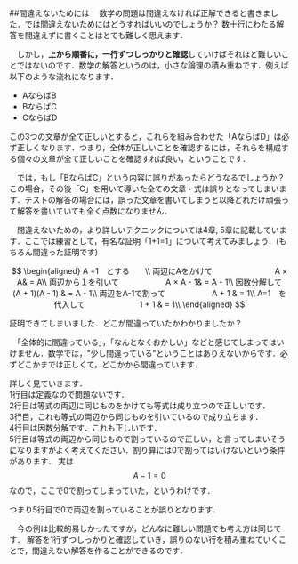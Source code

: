 ##間違えないためには
　数学の問題は間違えなければ正解できると書きました．では間違えないためにはどうすればいいのでしょうか？ 数十行にわたる解答を間違えずに書くことはとても難しく思えます．

　しかし，**上から順番に，一行ずつしっかりと確認**していけばそれほど難しいことではないのです．数学の解答というのは，小さな論理の積み重ねです．例えば以下のような流れになります．
- AならばB
- BならばC
- CならばD

この3つの文章が全て正しいとすると，これらを組み合わせた「AならばD」は必ず正しくなります．つまり，全体が正しいことを確認するには，それらを構成する個々の文章が全て正しいことを確認すれば良い，ということです．

　では，もし「BならばC」という内容に誤りがあったらどうなるでしょうか？ この場合，その後「C」を用いて導いた全ての文章・式は誤りとなってしまいます．テストの解答の場合には，誤った文章を書いてしまうと以降どれだけ頑張って解答を書いていても全く点数になりません．

　間違えないための，より詳しいテクニックについては4章, 5章に記載しています．ここでは練習として，有名な証明「1+1=1」について考えてみましょう．(もちろん間違った証明です)

$$
\begin{aligned}
A =1　とする　　\\
両辺にAをかけて　　　　　　　　A × A& =  A\\
両辺から１を引いて　　　　　　A × A - 1&  = A - 1\\
因数分解して　　　　　(A + 1)(A - 1) & = A - 1\\
両辺をA-1で割って　　　　　　A + 1 & = 1\\
A=1　を代入して　　　　　　　1 + 1 & = 1\\
\end{aligned}
$$


証明できてしまいました．どこが間違っていたかわかりましたか？


　「全体的に間違っている」，「なんとなくおかしい」などと感じてしまってはいけません．数学では，"少し間違っている"ということはありえないからです．必ずどこかまでは正しくて，どこかから間違っています．

詳しく見ていきます．  
1行目は定義なので問題ないです．  
2行目は等式の両辺に同じものをかけても等式は成り立つので正しいです．  
3行目，これも等式の両辺から同じものを引いているので成り立ちます．  
4行目は因数分解です．これも正しいです．  
5行目は等式の両辺から同じもので割っているので正しい，と言ってしまいそうになりますがよく考えてください．割り算には0で割ってはいけないという条件があります．
実は $$A-1=0$$ なので，ここで0で割ってしまっていた，というわけです．

つまり5行目で0で両辺を割っていることが誤りとなります．

　今の例は比較的易しかったですが，どんなに難しい問題でも考え方は同じです．
解答を1行ずつしっかりと確認していき，誤りのない行を積み重ねていくことで，間違えない解答を作ることができるのです．
